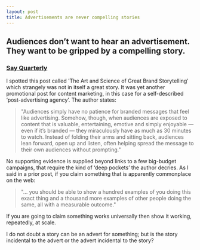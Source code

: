 ```yaml
---
layout: post
title: Advertisements are never compelling stories
---
```


## Audiences don’t want to hear an advertisement. They want to be gripped by a compelling story.

### [Say Quarterly](http://sayquarterly.com/feature-storytelling.php)

I spotted this post called 'The Art and Science of Great Brand Storytelling' which strangely was not in itself a great story. It was yet another promotional post for content marketing, in this case for a self-described ‘post-advertising agency’. The author states:

> "Audiences simply have no patience for branded messages that feel like advertising. Somehow, though, when audiences are exposed to content that is valuable, entertaining, emotive and simply enjoyable — even if it’s branded — they miraculously have as much as 30 minutes to watch. Instead of folding their arms and sitting back, audiences lean forward, open up and listen, often helping spread the message to their own audiences without prompting."

No supporting evidence is supplied beyond links to a few big-budget campaigns, that require the kind of ‘deep pockets’ the author decries. As I said in a prior post, if you claim something that is apparently commonplace on the web:

> "… you should be able to show a hundred examples of you doing this exact thing and a thousand more examples of other people doing the same, all with a measurable outcome."

If you are going to claim something works universally then show it working, repeatedly, at scale.

I do not doubt a story can be an advert for something; but is the story incidental to the advert or the advert incidental to the story?